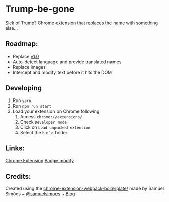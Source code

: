 # Trump-be-gone

Sick of Trump? Chrome extension that replaces the name with something else...

## Roadmap:

- Replace [v1.0](https://chrome.google.com/webstore/detail/trump-be-gone/hdogoomobiommmfeekbmnmcogakplogm?hl=en-US&gl=NO)
- Auto-detect language and provide translated names
- Replace images
- Intercept and modify text before it hits the DOM

## Developing

1. Run `yarn`.
2. Run `npm run start`
3. Load your extension on Chrome following:
    1. Access `chrome://extensions/`
    2. Check `Developer mode`
    3. Click on `Load unpacked extension`
    4. Select the `build` folder.

## Links:

[Chrome Extension](https://developer.chrome.com/extensions/getstarted)
[Badge modify](https://github.com/jhen0409/react-chrome-extension-boilerplate/blob/a01eddca4c8397a91a671830f3c49fa022a5010a/chrome/extension/background/badge.js)

## Credits:

Created using the [chrome-extension-webpack-boilerplate/](https://github.com/samuelsimoes/chrome-extension-webpack-boilerplate/) made by Samuel Simões ~ [@samuelsimoes](https://twitter.com/samuelsimoes) ~ [Blog](http://blog.samuelsimoes.com/)
